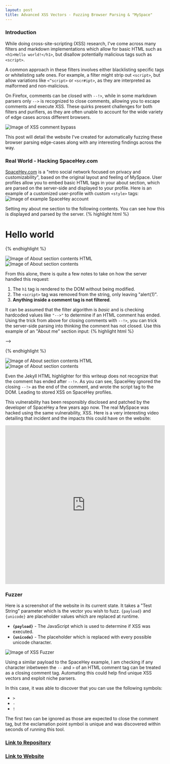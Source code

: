```yaml
---
layout: post
title: Advanced XSS Vectors - Fuzzing Browser Parsing & "MySpace"
---
```

### Introduction
While doing cross-site-scripting (XSS) research, I've come across many filters and markdown implementations which allow for basic HTML such as `<h1>Hello world!</h1>`, but disallow potentially malicious tags such as `<script>`.

A common approach in these filters involves either blacklisting specific tags or whitelisting safe ones. For example, a filter might strip out `<script>`, but allow variations like `<^script>` or `<scr#ipt>`, as they are interpreted as malformed and non-malicious.

On Firefox, comments can be closed with `--!>`, while in some markdown parsers only `-->` is recognized to close comments, allowing you to escape comments and execute XSS. These quirks present challenges for both filters and purifiers, as they are often unable to account for the wide variety of edge cases across different browsers.

![Image of XSS comment bypass](https://files.catbox.moe/633904.png)

This post will detail the website I've created for automatically fuzzing these browser parsing edge-cases along with any interesting findings across the way.

### Real World - Hacking SpaceHey.com
[SpaceHey.com](https://spacehey.com/home) is a "retro social network focused on privacy and customizability", based on the original layout and feeling of MySpace. User profiles allow you to embed basic HTML tags in your about section, which are parsed on the server-side and displayed to your profile. Here is an example of a customized user-profile with custom `<style>` tags:
![Image of example SpaceHey account](https://files.catbox.moe/2yfr4o.png)

Setting my about me section to the following contents. You can see how this is displayed and parsed by the server.
{% highlight html %}
<h1>Hello world</h1>
<script>alert(1)</script>
<!-- hello world -->
<!-- <script> -->
{% endhighlight %}

![Image of About section contents HTML](https://files.catbox.moe/wiqhil.png)
![Image of About section contents](https://files.catbox.moe/05k3on.png)

From this alone, there is quite a few notes to take on how the server handled this request:
1. The `h1` tag is rendered to the DOM without being modified.
2. The `<script>` tag was removed from the string, only leaving "alert(1)".
3. **Anything inside a comment tag is not filtered**.

It can be assumed that the filter algorithm is *basic* and is checking hardcoded values like `"-->"` to determine if an HTML comment has ended. Using the trick from above for closing comments with `--!>`, you can trick the server-side parsing into thinking the comment has not closed. Use this example of an "About me" section input:
{% highlight html %}
<!--  --!>
<script>alert(1)</script> --> 
{% endhighlight %}

![Image of About section contents HTML](https://files.catbox.moe/7v4io7.png)
![Image of About section contents](https://files.catbox.moe/g4fupx.png)

Even the Jekyll HTML highlighter for this writeup does not recognize that the comment has ended after `--!>`. As you can see, SpaceHey ignored the closing `--!>` as the end of the comment, and wrote the script tag to the DOM. Leading to stored XSS on SpaceHey profiles.

This vulnerability has been responsibly disclosed and patched by the developer of SpaceHey a few years ago now. The real MySpace was hacked using the same vulnerability, XSS. Here is a very interesting video detailing that incident and the impacts this could have on the website:

<iframe width="100%" height="500px" src="https://www.youtube.com/embed/DtnuaHl378M" title="Greatest Moments in Hacking History: Samy Kamkar Takes Down Myspace" frameborder="0" allow="accelerometer; autoplay; clipboard-write; encrypted-media; gyroscope; picture-in-picture; web-share" referrerpolicy="strict-origin-when-cross-origin" allowfullscreen></iframe>

### Fuzzer
Here is a screenshot of the website in its current state. It takes a "Test String" parameter which is the vector you wish to fuzz. `{payload}` and `{unicode}` are placeholder values which are replaced at runtime.

- **`{payload}`** - The JavaScript which is used to determine if XSS was executed.
- **`{unicode}`** - The placeholder which is replaced with every possible unicode character.


![Image of XSS Fuzzer](https://files.catbox.moe/x4dzjk.png)

Using a similar payload to the SpaceHey example, I am checking if any character inbetween the `--` and `>` of an HTML comment tag can be treated as a closing comment tag. Automating this could help find unique XSS vectors and exploit niche parsers.

In this case, it was able to discover that you can use the following symbols:
- `>`
- `-`
- `!`

The first two can be ignored as those are expected to close the comment tag, but the exclamation point symbol is unique and was discovered within seconds of running this tool.

### [Link to Repository](https://github.com/dceit/browser-fuzzer)
### [Link to Website](https://dceit.github.io/browser-fuzzer/fuzzer.html)